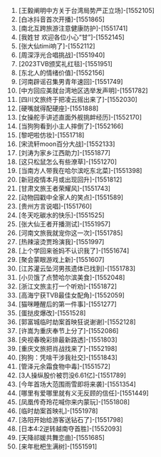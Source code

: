 
1. [王毅阐明中方关于台湾局势严正立场]-[1552105]
1. [白冰抖音首次开播]-[1551865]
1. [南北互跨旅游注意健康防护]-[1551741]
1. [我姓甘 欢迎各位小心“甘”]-[1552145]
1. [张大仙timi响了]-[1552112]
1. [周深浮光合唱挑战]-[1551940]
1. [2023TVB颁奖礼红毯]-[1551951]
1. [东北人的情绪价值]-[1552156]
1. [河南辟谣召集男青年速回]-[1551749]
1. [中方回应美就台湾地区选举发声明]-[1551782]
1. [四川文旅终于把凌云摇出来了]-[1552030]
1. [硬嘴就得配硬座]-[1551888]
1. [女操舵手讲述直面外舰挑衅经历]-[1552170]
1. [当狗狗看到小主人摔倒了]-[1552166]
1. [黎吧啦仿妆]-[1551718]
1. [宋流轩moon百分大战]-[1552133]
1. [刘涛为家乡江西助力]-[1551877]
1. [这只松鼠怎么有些潦草]-[1551270]
1. [当南方人带我在哈尔滨吃东北菜]-[1551398]
1. [新冠疫情本月或出现回升]-[1551812]
1. [甘肃文旅王者荣耀风]-[1551743]
1. [动物园戳中全家人的笑点]-[1551589]
1. [贵州方言说唱]-[1551760]
1. [冬天吃碳水的快乐]-[1551525]
1. [张大仙王者开播测试]-[1551957]
1. [河南文旅我就宠你这一次]-[1551785]
1. [热辣滚烫贾玲演我]-[1551997]
1. [上个学回来爸妈不认识我了]-[1551674]
1. [聚会蒙眼游戏上新]-[1551607]
1. [江苏灌云坠河男孩遗体已找到]-[1551783]
1. [小贝饿了点赞哈尔滨美食]-[1552048]
1. [浙江文旅主打一个听劝]-[1551872]
1. [高海宁获TVB最佳女配角]-[1552059]
1. [猫咪睡醒后的第一件事]-[1551277]
1. [蛋挞皮爆改]-[1551528]
1. [郭富城临时劫案首映狂说谢谢]-[1552128]
1. [许嵩为重庆奉节上分了]-[1552086]
1. [央视春晚彩排最新路透]-[1551803]
1. [重庆文旅把肖战找来了]-[1552198]
1. [狗狗：凭啥干涉我社交]-[1551843]
1. [管泽元余霜食物中毒]-[1551572]
1. [3人操纵股价被罚没6.61亿]-[1551789]
1. [今年首场大范围雨雪即将来袭]-[1551354]
1. [哪里有爱哪里就有义无反顾的信任]-[1551449]
1. [凤凰传奇玲花喊你来内蒙玩]-[1551808]
1. [临时劫案首映礼]-[1551978]
1. [洛阳开始给游客送钻石了]-[1551798]
1. [日本4:2逆转越南夺首胜]-[1552093]
1. [天降祁媛共舞恋曲]-[1551685]
1. [来年枇杷生满树]-[1551591]